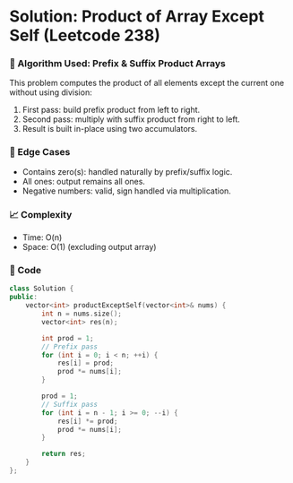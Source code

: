 # Solution: Product of Array Except Self (Leetcode 238)

### 🧠 Algorithm Used: Prefix & Suffix Product Arrays

This problem computes the product of all elements except the current one without using division:

1. First pass: build prefix product from left to right.
2. Second pass: multiply with suffix product from right to left.
3. Result is built in-place using two accumulators.

### 🧪 Edge Cases

- Contains zero(s): handled naturally by prefix/suffix logic.
- All ones: output remains all ones.
- Negative numbers: valid, sign handled via multiplication.

### 📈 Complexity

- Time: O(n)
- Space: O(1) (excluding output array)

### 🧾 Code

```cpp
class Solution {
public:
    vector<int> productExceptSelf(vector<int>& nums) {
        int n = nums.size();
        vector<int> res(n);

        int prod = 1;
        // Prefix pass
        for (int i = 0; i < n; ++i) {
            res[i] = prod;
            prod *= nums[i];
        }

        prod = 1;
        // Suffix pass
        for (int i = n - 1; i >= 0; --i) {
            res[i] *= prod;
            prod *= nums[i];
        }

        return res;
    }
};
```
